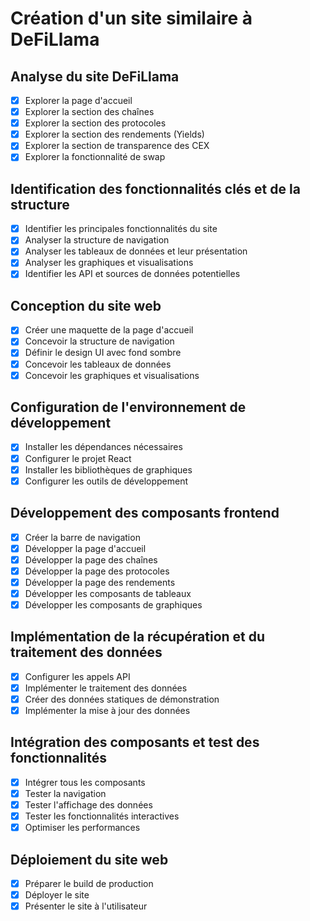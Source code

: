 # Création d'un site similaire à DeFiLlama

## Analyse du site DeFiLlama
- [x] Explorer la page d'accueil
- [x] Explorer la section des chaînes
- [x] Explorer la section des protocoles
- [x] Explorer la section des rendements (Yields)
- [x] Explorer la section de transparence des CEX
- [x] Explorer la fonctionnalité de swap

## Identification des fonctionnalités clés et de la structure
- [x] Identifier les principales fonctionnalités du site
- [x] Analyser la structure de navigation
- [x] Analyser les tableaux de données et leur présentation
- [x] Analyser les graphiques et visualisations
- [x] Identifier les API et sources de données potentielles

## Conception du site web
- [x] Créer une maquette de la page d'accueil
- [x] Concevoir la structure de navigation
- [x] Définir le design UI avec fond sombre
- [x] Concevoir les tableaux de données
- [x] Concevoir les graphiques et visualisations

## Configuration de l'environnement de développement
- [x] Installer les dépendances nécessaires
- [x] Configurer le projet React
- [x] Installer les bibliothèques de graphiques
- [x] Configurer les outils de développement

## Développement des composants frontend
- [x] Créer la barre de navigation
- [x] Développer la page d'accueil
- [x] Développer la page des chaînes
- [x] Développer la page des protocoles
- [x] Développer la page des rendements
- [x] Développer les composants de tableaux
- [x] Développer les composants de graphiques

## Implémentation de la récupération et du traitement des données
- [x] Configurer les appels API
- [x] Implémenter le traitement des données
- [x] Créer des données statiques de démonstration
- [x] Implémenter la mise à jour des données

## Intégration des composants et test des fonctionnalités
- [x] Intégrer tous les composants
- [x] Tester la navigation
- [x] Tester l'affichage des données
- [x] Tester les fonctionnalités interactives
- [x] Optimiser les performances

## Déploiement du site web
- [x] Préparer le build de production
- [x] Déployer le site
- [x] Présenter le site à l'utilisateur
